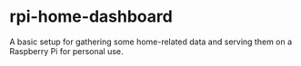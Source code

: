 # rpi-home-dashboard
A basic setup for gathering some home-related data and serving them on a Raspberry Pi for personal use.
